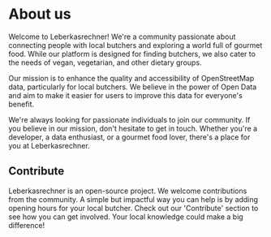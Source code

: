 # About us

Welcome to Leberkasrechner! We're a community passionate about connecting people with local butchers and exploring a world full of gourmet food. While our platform is designed for finding butchers, we also cater to the needs of vegan, vegetarian, and other dietary groups.

Our mission is to enhance the quality and accessibility of OpenStreetMap data, particularly for local butchers. We believe in the power of Open Data and aim to make it easier for users to improve this data for everyone's benefit.

We're always looking for passionate individuals to join our community. If you believe in our mission, don't hesitate to get in touch. Whether you're a developer, a data enthusiast, or a gourmet food lover, there's a place for you at Leberkasrechner.

## Contribute
Leberkasrechner is an open-source project. We welcome contributions from the community. A simple but impactful way you can help is by adding opening hours for your local butcher. Check out our 'Contribute' section to see how you can get involved. Your local knowledge could make a big difference!
